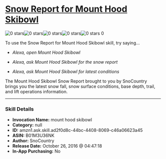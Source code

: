 # [Snow Report for Mount Hood Skibowl](http://alexa.amazon.com/#skills/amzn1.ask.skill.ad2f0d8c-44bc-4408-8069-c46a06623a45)
![0 stars](../../images/ic_star_border_black_18dp_1x.png)![0 stars](../../images/ic_star_border_black_18dp_1x.png)![0 stars](../../images/ic_star_border_black_18dp_1x.png)![0 stars](../../images/ic_star_border_black_18dp_1x.png)![0 stars](../../images/ic_star_border_black_18dp_1x.png) 0

To use the Snow Report for Mount Hood Skibowl skill, try saying...

* *Alexa, open Mount Hood Skibowl*

* *Alexa, ask Mount Hood Skibowl for the snow report*

* *Alexa, ask Mount Hood Skibowl for latest conditions*

The Mount Hood Skibowl Snow Report brought to you by SnoCountry brings you the latest snow fall, snow surface conditions,  base depth, trail, and lift operations information.

***

### Skill Details

* **Invocation Name:** mount hood skibowl
* **Category:** null
* **ID:** amzn1.ask.skill.ad2f0d8c-44bc-4408-8069-c46a06623a45
* **ASIN:** B01M3U36NK
* **Author:** SnoCountry
* **Release Date:** October 26, 2016 @ 04:47:18
* **In-App Purchasing:** No

